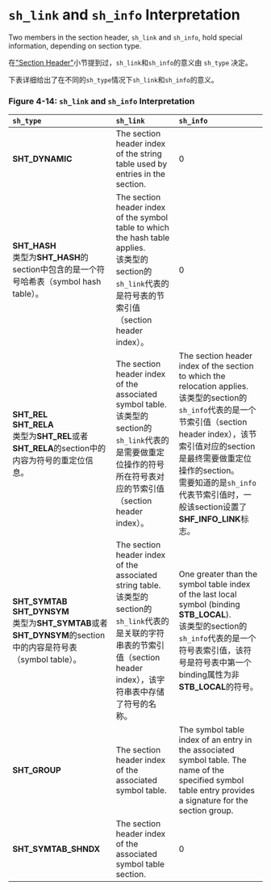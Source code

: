 # `sh_link` and `sh_info` Interpretation

Two members in the section header, `sh_link` and `sh_info`, hold special information, depending on section type.

在["Section Header"](https://github.com/astrotycoon/Executable-And-Linking-Format-ELF/blob/main/10.%20Section%20Header.md)小节提到过，`sh_link`和`sh_info`的意义由 `sh_type` 决定。

下表详细给出了在不同的`sh_type`情况下`sh_link`和`sh_info`的意义。

### Figure 4-14: `sh_link` and `sh_info` Interpretation

`sh_type`|	`sh_link`|	`sh_info`
|:-|:-|:-|
**SHT_DYNAMIC**|	The section header index of the string table used by entries in the section.	|0
**SHT_HASH**<br>类型为**SHT_HASH**的section中包含的是一个符号哈希表（symbol hash table）。|	The section header index of the symbol table to which the hash table applies.<br>该类型的section的`sh_link`代表的是符号表的节索引值（section header index）。	|0
**SHT_REL**<br>**SHT_RELA**<br>类型为**SHT_REL**或者**SHT_RELA**的section中的内容为符号的重定位信息。|	The section header index of the associated symbol table.<br>该类型的section的`sh_link`代表的是需要做重定位操作的符号所在符号表对应的节索引值（section header index）。|	The section header index of the section to which the relocation applies.<br>该类型的section的`sh_info`代表的是一个节索引值（section header index），该节索引值对应的section是最终需要做重定位操作的section。<br>需要知道的是`sh_info`代表节索引值时，一般该section设置了**SHF_INFO_LINK**标志。
**SHT_SYMTAB**<br>**SHT_DYNSYM**<br>类型为**SHT_SYMTAB**或者**SHT_DYNSYM**的section中的内容是符号表（symbol table）。|	The section header index of the associated string table.<br>该类型的section的`sh_link`代表的是关联的字符串表的节索引值（section header index），该字符串表中存储了符号的名称。|	One greater than the symbol table index of the last local symbol (binding **STB_LOCAL**).<br>该类型的section的`sh_info`代表的是一个符号表索引值，该符号是符号表中第一个binding属性为非**STB_LOCAL**的符号。
**SHT_GROUP**|	The section header index of the associated symbol table.|	The symbol table index of an entry in the associated symbol table. The name of the specified symbol table entry provides a signature for the section group.
**SHT_SYMTAB_SHNDX**|	The section header index of the associated symbol table section.|	0

